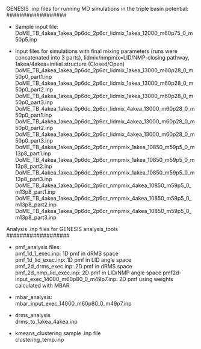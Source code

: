 GENESIS .inp files for running MD simulations in the triple basin potential:  
##################  
* Sample input file:   
DoME_TB_4akea_1akea_0p6dc_2p6cr_lidmix_1akea_12000_m60p75_0_m50p5.inp  

* Input files for simulations with final mixing parameters (runs were concatenated into 3 parts), lidmix/nmpmix=LID/NMP-closing pathway, 1akea/4akea=initial structure (Closed/Open)  
DoME_TB_4akea_1akea_0p6dc_2p6cr_lidmix_1akea_13000_m60p28_0_m50p0_part1.inp  
DoME_TB_4akea_1akea_0p6dc_2p6cr_lidmix_1akea_13000_m60p28_0_m50p0_part2.inp  
DoME_TB_4akea_1akea_0p6dc_2p6cr_lidmix_1akea_13000_m60p28_0_m50p0_part3.inp  
DoME_TB_4akea_1akea_0p6dc_2p6cr_lidmix_4akea_13000_m60p28_0_m50p0_part1.inp  
DoME_TB_4akea_1akea_0p6dc_2p6cr_lidmix_4akea_13000_m60p28_0_m50p0_part2.inp  
DoME_TB_4akea_1akea_0p6dc_2p6cr_lidmix_4akea_13000_m60p28_0_m50p0_part3.inp  
DoME_TB_4akea_1akea_0p6dc_2p6cr_nmpmix_1akea_10850_m59p5_0_m13p8_part1.inp  
DoME_TB_4akea_1akea_0p6dc_2p6cr_nmpmix_1akea_10850_m59p5_0_m13p8_part2.inp  
DoME_TB_4akea_1akea_0p6dc_2p6cr_nmpmix_1akea_10850_m59p5_0_m13p8_part3.inp  
DoME_TB_4akea_1akea_0p6dc_2p6cr_nmpmix_4akea_10850_m59p5_0_m13p8_part1.inp  
DoME_TB_4akea_1akea_0p6dc_2p6cr_nmpmix_4akea_10850_m59p5_0_m13p8_part2.inp  
DoME_TB_4akea_1akea_0p6dc_2p6cr_nmpmix_4akea_10850_m59p5_0_m13p8_part3.inp  

Analysis .inp files for GENESIS analysis_tools  
###################  
* pmf_analysis files:   
pmf_1d_1_exec.inp: 1D pmf in dRMS space  
pmf_1d_lid_exec.inp: 1D pmf in LID angle space  
pmf_2d_drms_exec.inp: 2D pmf in dRMS space 
pmf_2d_nmp_lid_exec.inp: 2D pmf in LID/NMP angle space 
pmf2d-input_exec_14000_m60p80_0_m49p7.inp: 2D pmf using weights calculated with MBAR  

* mbar_analysis:  
mbar_input_exec_14000_m60p80_0_m49p7.inp  

* drms_analysis  
drms_to_1akea_4akea.inp  

* kmeans_clustering sample .inp file  
clustering_temp.inp  
